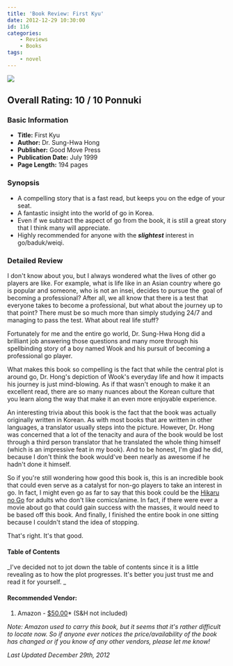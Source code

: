 ```yaml
---
title: 'Book Review: First Kyu'
date: 2012-12-29 10:30:00
id: 116
categories:
	- Reviews
	- Books
tags:
	- novel
---
```


![](/images/2010/09/first-kyu-cover.jpg)

## Overall Rating: 10 / 10 Ponnuki

### Basic Information

*   **Title:** First Kyu
*   **Author:** Dr. Sung-Hwa Hong
*   **Publisher:** Good Move Press
*   **Publication Date:** July 1999
*   **Page Length:** 194 pages

### Synopsis

*   A compelling story that is a fast read, but keeps you on the edge of your seat.
*   A fantastic insight into the world of go in Korea.
*   Even if we subtract the aspect of go from the book, it is still a great story that I think many will appreciate.
*   Highly recommended for anyone with the _**slightest**_ interest in go/baduk/weiqi.

<!-- more -->

### Detailed Review

I don't know about you, but I always wondered what the lives of other go players are like. For example, what is life like in an Asian country where go is popular and someone, who is not an insei, decides to pursue the  goal of becoming a professional? After all, we all know that there is a test that everyone takes to become a professional, but what about the journey up to that point? There must be so much more than simply studying 24/7 and managing to pass the test. What about real life stuff?

Fortunately for me and the entire go world, Dr. Sung-Hwa Hong did a brilliant job answering those questions and many more through his spellbinding story of a boy named Wook and his pursuit of becoming a professional go player.

What makes this book so compelling is the fact that while the central plot is around go, Dr. Hong's depiction of Wook's everyday life and how it impacts his journey is just mind-blowing. As if that wasn't enough to make it an excellent read, there are so many nuances about the Korean culture that you learn along the way that make it an even more enjoyable experience.

An interesting trivia about this book is the fact that the book was actually originally written in Korean. As with most books that are written in other languages, a translator usually steps into the picture. However, Dr. Hong was concerned that a lot of the tenacity and aura of the book would be lost through a third person translator that he translated the whole thing himself (which is an impressive feat in my book). And to be honest, I'm glad he did, because I don't think the book would've been nearly as awesome if he hadn't done it himself.

So if you're still wondering how good this book is, this is an incredible book that could even serve as a catalyst for non-go players to take an interest in go. In fact, I might even go as far to say that this book could be the [Hikaru no Go](http://en.wikipedia.org/wiki/Hikaru_no_Go "Hikaru no Go Wiki") for adults who don't like comics/anime. In fact, if there were ever a movie about go that could gain success with the masses, it would need to be based off this book. And finally, I finished the entire book in one sitting because I couldn't stand the idea of stopping.

That's right. It's that good.

#### Table of Contents

_I've decided not to jot down the table of contents since it is a little revealing as to how the plot progresses. It's better you just trust me and read it for yourself. _

#### Recommended Vendor:

1.  Amazon - [$50.00](http://www.amazon.com/gp/product/0964479699/ref=as_li_qf_sp_asin_tl?ie=UTF8&amp;tag=be09a-20&amp;linkCode=as2&amp;camp=1789&amp;creative=9325&amp;creativeASIN=0964479699)* (S&amp;H not included)

_Note: Amazon used to carry this book, but it seems that it's rather difficult to locate now. So if anyone ever notices the price/availability of the book has changed or if you know of any other vendors, please let me know!_

_Last Updated December 29th, 2012_